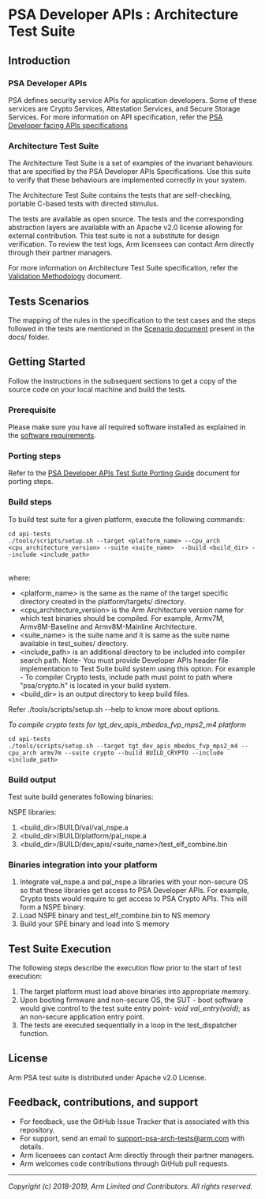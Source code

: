 
# PSA Developer APIs : Architecture Test Suite

## Introduction

### PSA Developer APIs

PSA defines security service APIs for application developers. Some of these services are Crypto Services, Attestation Services, and Secure Storage Services. For more information on API specification, refer the [PSA Developer facing APIs specifications](../../api-specs/)

### Architecture Test Suite

The Architecture Test Suite is a set of examples of the invariant behaviours that are specified by the PSA Developer APIs Specifications. Use this suite to verify that these behaviours are implemented correctly in your system.

The Architecture Test Suite contains the tests that are self-checking, portable C-based tests with directed stimulus.

The tests are available as open source. The tests and the corresponding abstraction layers are available with an Apache v2.0 license allowing for external contribution. This test suite is not a substitute for design verification. To review the test logs, Arm licensees can contact Arm directly through their partner managers.

For more information on Architecture Test Suite specification, refer the [Validation Methodology](../docs/Arm_PSA_APIs_Arch_Test_Validation_Methodology.pdf) document.

## Tests Scenarios

The mapping of the rules in the specification to the test cases and the steps followed in the tests are mentioned in the [Scenario document](../docs/) present in the docs/ folder.


## Getting Started

Follow the instructions in the subsequent sections to get a copy of the source code on your local machine and build the tests. <br />

### Prerequisite

Please make sure you have all required software installed as explained in the [software requirements](../docs/sw_requirements.md).

### Porting steps

Refer to the [PSA Developer APIs Test Suite Porting Guide](../docs/porting_guide_dev_apis.md) document for porting steps.

### Build steps

To build test suite for a given platform, execute the following commands:

```
cd api-tests
./tools/scripts/setup.sh --target <platform_name> --cpu_arch <cpu_architecture_version> --suite <suite_name>  --build <build_dir> --include <include_path>
```
<br />  where:

-   <platform_name> is the same as the name of the target specific directory created in the platform/targets/ directory.  <br />
-   <cpu_architecture_version> is the Arm Architecture version name for which test binaries should be compiled. For example, Armv7M, Armv8M-Baseline and Armv8M-Mainline Architecture.  <br />
-   <suite_name> is the suite name and it is same as the suite name available in test_suites/ directory. <br />
-   <include_path> is an additional directory to be included into compiler search path. Note- You must provide Developer APIs header file implementation to Test Suite build system using this option. For example - To compiler Crypto tests, include path must point to path where "psa/crypto.h" is located in your build system.<br />
-   <build_dir> is an output directory to keep build files.

Refer ./tools/scripts/setup.sh --help to know more about options.

*To compile crypto tests for tgt_dev_apis_mbedos_fvp_mps2_m4 platform*
```
cd api-tests
./tools/scripts/setup.sh --target tgt_dev_apis_mbedos_fvp_mps2_m4 --cpu_arch armv7m --suite crypto --build BUILD_CRYPTO --include <include_path>
```

### Build output
Test suite build generates following binaries:<br />

NSPE libraries:<br />
1. <build_dir>/BUILD/val/val_nspe.a
2. <build_dir>/BUILD/platform/pal_nspe.a
3. <build_dir>/BUILD/dev_apis/<suite_name>/test_elf_combine.bin

### Binaries integration into your platform

1. Integrate val_nspe.a and pal_nspe.a libraries with your non-secure OS so that these libraries get access to PSA Developer APIs. For example,  Crypto tests would require to get access to PSA Crypto APIs. This will form a NSPE binary.
2. Load NSPE binary and test_elf_combine.bin to NS memory
3. Build your SPE binary and load into S memory

## Test Suite Execution
The following steps describe the execution flow prior to the start of test execution: <br />

1. The target platform must load above binaries into appropriate memory. <br />
3. Upon booting firmware and non-secure OS, the SUT - boot software would give control to the test suite entry point- *void val_entry(void);* as an non-secure application entry point. <br />
4. The tests are executed sequentially in a loop in the test_dispatcher function. <br />

## License

Arm PSA test suite is distributed under Apache v2.0 License.


## Feedback, contributions, and support

 - For feedback, use the GitHub Issue Tracker that is associated with this repository.
 - For support, send an email to support-psa-arch-tests@arm.com with details.
 - Arm licensees can contact Arm directly through their partner managers.
 - Arm welcomes code contributions through GitHub pull requests.

--------------

*Copyright (c) 2018-2019, Arm Limited and Contributors. All rights reserved.*

